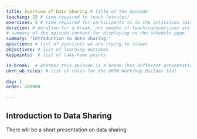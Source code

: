 ```yaml
---
title: Overview of Data Sharing # title of the episode
teaching: 15 # time required to teach (minutes)
exercises: 5 # time required for participants to do the activities (minutes)
duration: # duration for a break, not needed if teaching/exercises are present (minutes)
# summary of the episode content for displaying on the schedule page
summary: "Introduction to data sharing."
questions: # list of questions we are trying to answer
objectives: # list of learning outcomes
keypoints:  # list of take-home points

is-break:  # whether this episode is a break (has different presentation)
ukrn_wb_rules: # list of rules for the UKRN Workshop Builder tool

day: 1
order: 200000

---
```


## Introduction to Data Sharing

There will be a short presentation on data sharing.

